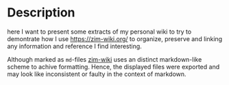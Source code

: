# Description
here I want to present some extracts of my personal wiki to try to demontrate how I use https://zim-wiki.org/ to organize, preserve and linking any information and reference I find interesting.

Although marked as `md`-files [zim-wiki](https://zim-wiki.org/) uses an distinct markdown-like scheme to achive formatting. Hence, the displayed files were exported and may look like inconsistent or faulty in the context of markdown.
